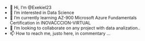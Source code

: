 - 👋 Hi, I’m @Exekiel23
- 👀 I’m interested in Data Science
- 🌱 I’m currently learning AZ-900 Microsoft Azure Fundamentals Certification in INOVACCCION-VIRTUAL
- 💞️ I’m looking to collaborate on any project with data analization..
- 📫 How to reach me, justo here, in commentary ...

<!---
Exekiel23/Exekiel23 is a ✨ special ✨ repository because its `README.md` (this file) appears on your GitHub profile.
You can click the Preview link to take a look at your changes.
--->
